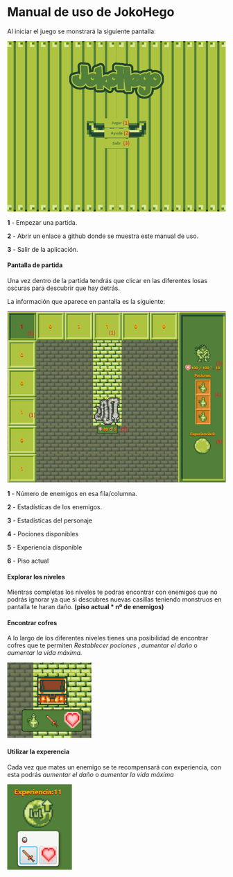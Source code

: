 # Manual de uso de JokoHego

Al iniciar el juego se monstrará la siguiente pantalla:

![menu](menu.png)

**1** - Empezar una partida.

**2** - Abrir un enlace a github donde se muestra este manual de uso.

**3** - Salir de la aplicación.



####  Pantalla de partida

Una vez dentro de la partida tendrás que clicar en las diferentes losas oscuras para descubrir que hay detrás. 

La información que aparece en pantalla es la siguiente:

![batalla](batalla.png)

**1** - Número de enemigos en esa fila/columna.

**2** - Estadísticas de los enemigos.

**3** - Estadísticas del personaje

**4** - Pociones disponibles

**5** - Experiencia disponible

**6** - Piso actual



#### Explorar los niveles

Mientras completas los niveles te podras encontrar con enemigos que no podrás ignorar ya que si descubres nuevas casillas teniendo monstruos en pantalla te haran daño. **(piso actual * nº de enemigos)**

#### Encontrar cofres

A lo largo de los diferentes niveles tienes una posibilidad de encontrar cofres que te permiten *Restablecer pociones* , *aumentar el daño* o *aumentar la vida máxima.* 

![Screenshot_1](Screenshot_1.png)

#### Utilizar la experencia

Cada vez que mates un enemigo se te recompensará con experiencia, con esta podrás *aumentar el daño* o *aumentar la vida máxima*

![experi](experi.png)



